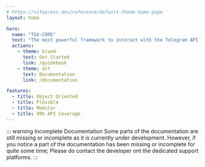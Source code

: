 ```yaml
---
# https://vitepress.dev/reference/default-theme-home-page
layout: home

hero:
  name: "TGX-CORE"
  text: "The most powerful framework to interact with the Telegram API."
  actions:
    - theme: brand
      text: Get Started
      link: /guidebook
    - theme: alt
      text: Documentation
      link: /documentation

features:
  - title: Object Oriented
  - title: Flexible
  - title: Modular
  - title: 99% API Coverage
---
```


::: warning Incomplete Documentation
Some parts of the documentation are still missing or incomplete as it is currently under development. However, if you notice a part of the documentation has been missing or incomplete for quite some time; Please do contact the developer ont the dedicated support platforms.
:::
  